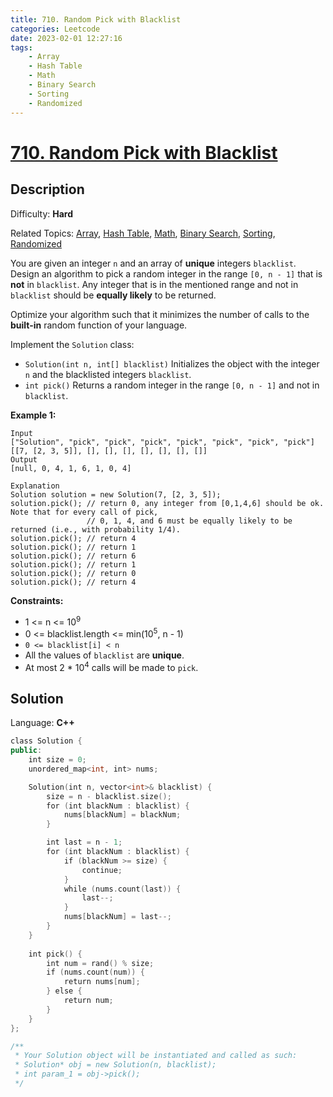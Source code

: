 ```yaml
---
title: 710. Random Pick with Blacklist
categories: Leetcode
date: 2023-02-01 12:27:16
tags:
    - Array
    - Hash Table
    - Math
    - Binary Search
    - Sorting
    - Randomized
---
```


# [710\. Random Pick with Blacklist](https://leetcode.com/problems/random-pick-with-blacklist/)

## Description

Difficulty: **Hard**

Related Topics: [Array](https://leetcode.com/tag/array/), [Hash Table](https://leetcode.com/tag/hash-table/), [Math](https://leetcode.com/tag/math/), [Binary Search](https://leetcode.com/tag/binary-search/), [Sorting](https://leetcode.com/tag/sorting/), [Randomized](https://leetcode.com/tag/randomized/)

You are given an integer `n` and an array of **unique** integers `blacklist`. Design an algorithm to pick a random integer in the range `[0, n - 1]` that is **not** in `blacklist`. Any integer that is in the mentioned range and not in `blacklist` should be **equally likely** to be returned.

Optimize your algorithm such that it minimizes the number of calls to the **built-in** random function of your language.

Implement the `Solution` class:

* `Solution(int n, int[] blacklist)` Initializes the object with the integer `n` and the blacklisted integers `blacklist`.
* `int pick()` Returns a random integer in the range `[0, n - 1]` and not in `blacklist`.

**Example 1:**

```text
Input
["Solution", "pick", "pick", "pick", "pick", "pick", "pick", "pick"]
[[7, [2, 3, 5]], [], [], [], [], [], [], []]
Output
[null, 0, 4, 1, 6, 1, 0, 4]

Explanation
Solution solution = new Solution(7, [2, 3, 5]);
solution.pick(); // return 0, any integer from [0,1,4,6] should be ok. Note that for every call of pick,
                 // 0, 1, 4, and 6 must be equally likely to be returned (i.e., with probability 1/4).
solution.pick(); // return 4
solution.pick(); // return 1
solution.pick(); // return 6
solution.pick(); // return 1
solution.pick(); // return 0
solution.pick(); // return 4
```

**Constraints:**

* 1 <= n <= 10<sup>9</sup>
* 0 <= blacklist.length <= min(10<sup>5</sup>, n - 1)
* `0 <= blacklist[i] < n`
* All the values of `blacklist` are **unique**.
* At most 2 * 10<sup>4</sup> calls will be made to `pick`.

## Solution

Language: **C++**

```C++
class Solution {
public:
    int size = 0;
    unordered_map<int, int> nums;

    Solution(int n, vector<int>& blacklist) {
        size = n - blacklist.size();
        for (int blackNum : blacklist) {
            nums[blackNum] = blackNum;
        }

        int last = n - 1;
        for (int blackNum : blacklist) {
            if (blackNum >= size) {
                continue;
            }
            while (nums.count(last)) {
                last--;
            }
            nums[blackNum] = last--;
        }
    }
    
    int pick() {
        int num = rand() % size;
        if (nums.count(num)) {
            return nums[num];
        } else {
            return num;
        }
    }
};

/**
 * Your Solution object will be instantiated and called as such:
 * Solution* obj = new Solution(n, blacklist);
 * int param_1 = obj->pick();
 */
```
